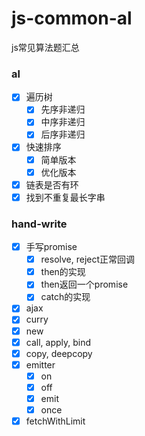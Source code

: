 # js-common-al
js常见算法题汇总

### al
- [x] 遍历树
  - [x] 先序非递归
  - [x] 中序非递归
  - [x] 后序非递归
- [x] 快速排序
  - [x] 简单版本
  - [x] 优化版本
- [x] 链表是否有环
- [x] 找到不重复最长字串

### hand-write
- [x] 手写promise
  - [x] resolve, reject正常回调
  - [x] then的实现
  - [x] then返回一个promise
  - [x] catch的实现
- [x] ajax
- [x] curry
- [x] new
- [x] call, apply, bind
- [x] copy, deepcopy
- [x] emitter
  - [x] on
  - [x] off
  - [x] emit
  - [x] once
- [x] fetchWithLimit